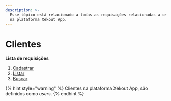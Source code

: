 ```yaml
---
description: >-
  Esse tópico está relacionado a todas as requisições relacionadas a os Clientes
  na plataforma Xekout App.
---
```


# Clientes

**Lista de requisições**

1. [Cadastrar]()
2. [Listar](auth/list-customers.md)
3. [Buscar](auth/get-customer-info.md)

{% hint style="warning" %}
Clientes na plataforma Xekout App, são definidos como _users_.
{% endhint %}

